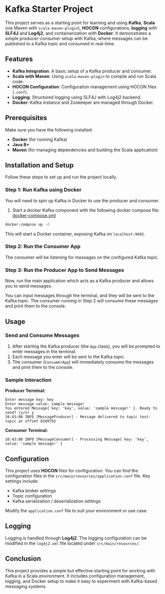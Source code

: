 # Kafka Starter Project

This project serves as a starting point for learning and using **Kafka**, **Scala** (via Maven with `scala-maven-plugin`), **HOCON** configurations, **logging** with **SLF4J** and **Log4j2**, and containerization with **Docker**. It demonstrates a simple producer-consumer setup with Kafka, where messages can be published to a Kafka topic and consumed in real-time.

## Features

- **Kafka Integration**: A basic setup of a Kafka producer and consumer.
- **Scala with Maven**: Using `scala-maven-plugin` to compile and run Scala code.
- **HOCON Configuration**: Configuration management using HOCON files (`.conf`).
- **Logging**: Structured logging using SLF4J with Log4j2 backend.
- **Docker**: Kafka instance and Zookeeper are managed through Docker.

## Prerequisites

Make sure you have the following installed:

- **Docker** (for running Kafka)
- **Java 8+**
- **Maven** (for managing dependencies and building the Scala application)

## Installation and Setup

Follow these steps to set up and run the project locally.

### Step 1: Run Kafka using Docker

You will need to spin up Kafka in Docker to use the producer and consumer.

1. Start a docker Kafka component with the following docker compose file: [docker-compose.yml](docker/kafka-instance/docker-compose.yml) 

```bash
docker-compose up -d
```

This will start a Docker container, exposing Kafka on `localhost:9092`.

### Step 2: Run the Consumer App

The consumer will be listening for messages on the configured Kafka topic.

### Step 3: Run the Producer App to Send Messages

Now, run the main application which acts as a Kafka producer and allows you to send messages.

You can input messages through the terminal, and they will be sent to the Kafka topic. The consumer running in Step 2 will consume these messages and print them to the console.

## Usage

### Send and Consume Messages

1. After starting the Kafka producer (the `App` class), you will be prompted to enter messages in the terminal.
2. Each message you enter will be sent to the Kafka topic.
3. The consumer (`ConsumerApp`) will immediately consume the messages and print them to the console.

### Sample Interaction

**Producer Terminal:**

```
Enter message key: key
Enter message value: sample message!
You entered Message{ key: 'key', value: 'sample message!' }. Ready to send? (y/n) y
16:43:08 INFO [MessageProducer] - Message delivered to topic test-topic at offset 8349792
```

**Consumer Terminal:**

```
16:43:08 INFO [MessageConsumer] - Processing Message{ key: 'key', value: 'sample message!' }
```

## Configuration

This project uses **HOCON** files for configuration. You can find the configuration files in the `src/main/resources/application.conf` file. Key settings include:

- Kafka broker settings
- Topic configuration
- Kafka serialization / deserialization settings

Modify the `application.conf` file to suit your environment or use case.

## Logging

Logging is handled through **Log4j2**. The logging configuration can be modified in the `log4j2.xml` file located under `src/main/resources/`.

## Conclusion

This project provides a simple but effective starting point for working with Kafka in a Scala environment. It includes configuration management, logging, and Docker setup to make it easy to experiment with Kafka-based messaging systems.
